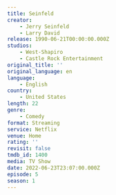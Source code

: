 ```yaml
---
title: Seinfeld
creator:
    - Jerry Seinfeld
    - Larry David
release: 1990-06-21T00:00:00.000Z
studios:
    - West-Shapiro
    - Castle Rock Entertainment
original_title: ''
original_language: en
language:
    - English
country:
    - United States
length: 22
genre:
    - Comedy
format: Streaming
service: Netflix
venue: Home
rating: ''
revisit: false
tmdb_id: 1400
media: TV Show
date: 2022-06-23T23:07:00.000Z
episode: 5
season: 1
---
```

